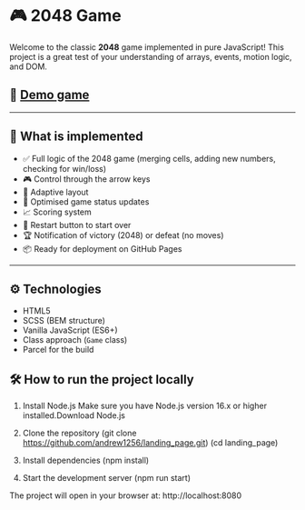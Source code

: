 # 🎮 2048 Game

Welcome to the classic **2048** game implemented in pure JavaScript!
This project is a great test of your understanding of arrays, events, motion logic, and DOM.

## 🔗 [Demo game](https://andrew1256.github.io/js_2048_game/)

---

## 🧩 What is implemented

- ✅ Full logic of the 2048 game (merging cells, adding new numbers, checking for win/loss)
- 🎮 Control through the arrow keys
- 📱 Adaptive layout
- 🧠 Optimised game status updates
- 📈 Scoring system
- 🔁 Restart button to start over
- 🏆 Notification of victory (2048) or defeat (no moves)
- 📦 Ready for deployment on GitHub Pages

---

## ⚙️ Technologies

- HTML5
- SCSS (BEM structure)
- Vanilla JavaScript (ES6+)
- Class approach (`Game` class)
- Parcel for the build

## 🛠 How to run the project locally

1. Install Node.js
   Make sure you have Node.js version 16.x or higher installed.Download Node.js

2. Clone the repository
   (git clone https://github.com/andrew1256/landing_page.git)
   (cd landing_page)

3. Install dependencies
   (npm install)

4. Start the development server
   (npm run start)

The project will open in your browser at: http://localhost:8080
